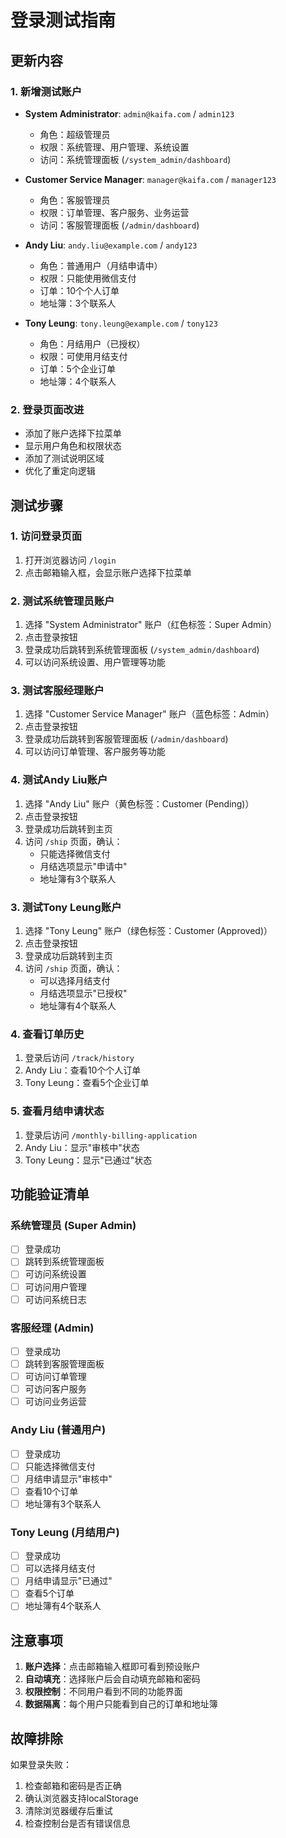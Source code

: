 # 登录测试指南

## 更新内容

### 1. 新增测试账户
- **System Administrator**: `admin@kaifa.com` / `admin123`
  - 角色：超级管理员
  - 权限：系统管理、用户管理、系统设置
  - 访问：系统管理面板 (`/system_admin/dashboard`)

- **Customer Service Manager**: `manager@kaifa.com` / `manager123`
  - 角色：客服管理员
  - 权限：订单管理、客户服务、业务运营
  - 访问：客服管理面板 (`/admin/dashboard`)

- **Andy Liu**: `andy.liu@example.com` / `andy123`
  - 角色：普通用户（月结申请中）
  - 权限：只能使用微信支付
  - 订单：10个个人订单
  - 地址簿：3个联系人

- **Tony Leung**: `tony.leung@example.com` / `tony123`
  - 角色：月结用户（已授权）
  - 权限：可使用月结支付
  - 订单：5个企业订单
  - 地址簿：4个联系人

### 2. 登录页面改进
- 添加了账户选择下拉菜单
- 显示用户角色和权限状态
- 添加了测试说明区域
- 优化了重定向逻辑

## 测试步骤

### 1. 访问登录页面
1. 打开浏览器访问 `/login`
2. 点击邮箱输入框，会显示账户选择下拉菜单

### 2. 测试系统管理员账户
1. 选择 "System Administrator" 账户（红色标签：Super Admin）
2. 点击登录按钮
3. 登录成功后跳转到系统管理面板 (`/system_admin/dashboard`)
4. 可以访问系统设置、用户管理等功能

### 3. 测试客服经理账户
1. 选择 "Customer Service Manager" 账户（蓝色标签：Admin）
2. 点击登录按钮
3. 登录成功后跳转到客服管理面板 (`/admin/dashboard`)
4. 可以访问订单管理、客户服务等功能

### 4. 测试Andy Liu账户
1. 选择 "Andy Liu" 账户（黄色标签：Customer (Pending)）
2. 点击登录按钮
3. 登录成功后跳转到主页
4. 访问 `/ship` 页面，确认：
   - 只能选择微信支付
   - 月结选项显示"申请中"
   - 地址簿有3个联系人

### 3. 测试Tony Leung账户
1. 选择 "Tony Leung" 账户（绿色标签：Customer (Approved)）
2. 点击登录按钮
3. 登录成功后跳转到主页
4. 访问 `/ship` 页面，确认：
   - 可以选择月结支付
   - 月结选项显示"已授权"
   - 地址簿有4个联系人

### 4. 查看订单历史
1. 登录后访问 `/track/history`
2. Andy Liu：查看10个个人订单
3. Tony Leung：查看5个企业订单

### 5. 查看月结申请状态
1. 登录后访问 `/monthly-billing-application`
2. Andy Liu：显示"审核中"状态
3. Tony Leung：显示"已通过"状态

## 功能验证清单

### 系统管理员 (Super Admin)
- [ ] 登录成功
- [ ] 跳转到系统管理面板
- [ ] 可访问系统设置
- [ ] 可访问用户管理
- [ ] 可访问系统日志

### 客服经理 (Admin)
- [ ] 登录成功
- [ ] 跳转到客服管理面板
- [ ] 可访问订单管理
- [ ] 可访问客户服务
- [ ] 可访问业务运营

### Andy Liu (普通用户)
- [ ] 登录成功
- [ ] 只能选择微信支付
- [ ] 月结申请显示"审核中"
- [ ] 查看10个订单
- [ ] 地址簿有3个联系人

### Tony Leung (月结用户)
- [ ] 登录成功
- [ ] 可以选择月结支付
- [ ] 月结申请显示"已通过"
- [ ] 查看5个订单
- [ ] 地址簿有4个联系人

## 注意事项

1. **账户选择**：点击邮箱输入框即可看到预设账户
2. **自动填充**：选择账户后会自动填充邮箱和密码
3. **权限控制**：不同用户看到不同的功能界面
4. **数据隔离**：每个用户只能看到自己的订单和地址簿

## 故障排除

如果登录失败：
1. 检查邮箱和密码是否正确
2. 确认浏览器支持localStorage
3. 清除浏览器缓存后重试
4. 检查控制台是否有错误信息 